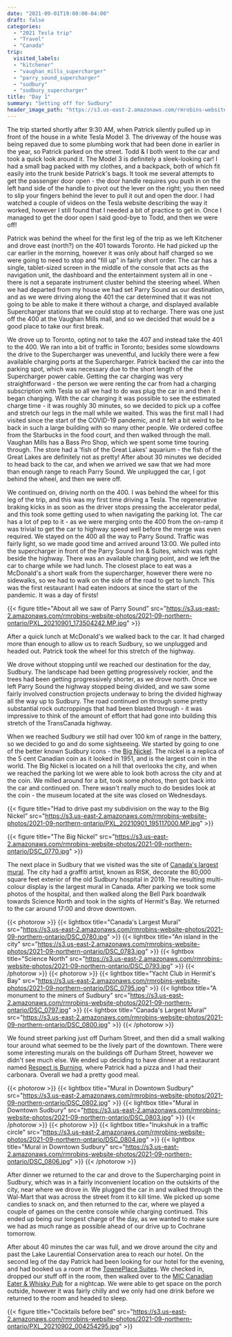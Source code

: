 ```yaml
---
date: "2021-09-01T19:00:00-04:00"
draft: false
categories:
  - "2021 Tesla trip"
  - "Travel"
  - "Canada"
trip:
  visited_labels:
  - "kitchener"
  - "vaughan_mills_supercharger"
  - "parry_sound_supercharger"
  - "sudbury"
  - "sudbury_supercharger"
title: "Day 1"
summary: "Setting off for Sudbury"
header_image_path: "https://s3.us-east-2.amazonaws.com/rmrobins-website-photos/2021-09-northern-ontario/DSC_0776.jpg"
---
```


The trip started shortly after 9:30 AM, when Patrick silently pulled up in front of the house in a white Tesla Model 3. The driveway of the house was being repaved due to some plumbing work that had been done in earlier in the year, so Patrick parked on the street. Todd & I both went to the car and took a quick look around it. The Model 3 is definitely a sleek-looking car! I had a small bag packed with my clothes, and a backpack, both of which fit easily into the trunk beside Patrick's bags. It took me several attempts to get the passenger door open - the door handle requires you push in on the left hand side of the handle to pivot out the lever on the right; you then need to slip your fingers behind the lever to pull it out and open the door. I had watched a couple of videos on the Tesla website describing the way it worked, however I still found that I needed a bit of practice to get in. Once I managed to get the door open I said good-bye to Todd, and then we were off!

Patrick was behind the wheel for the first leg of the trip as we left Kitchener and drove east (north?) on the 401 towards Toronto. He had picked up the car earlier in the morning, however it was only about half charged so we were going to need to stop and "fill up" in fairly short order. The car has a single, tablet-sized screen in the middle of the console that acts as the navigation unit, the dashboard and the entertainment system all in one - there is not a separate instrument cluster behind the steering wheel. When we had departed from my house we had set Parry Sound as our destination, and as we were driving along the 401 the car determined that it was not going to be able to make it there without a charge, and displayed available Supercharger stations that we could stop at to recharge. There was one just off the 400 at the Vaughan Mills mall, and so we decided that would be a good place to take our first break.

We drove up to Toronto, opting not to take the 407 and instead take the 401 to the 400. We ran into a bit of traffic in Toronto; besides some slowdowns the drive to the Supercharger was uneventful, and luckily there were a few available charging ports at the Supercharger. Patrick backed the car into the parking spot, which was necessary due to the short length of the Supercharger power cable. Getting the car charging was very straightforward - the person we were renting the car from had a charging subscription with Tesla so all we had to do was plug the car in and then it began charging. With the car charging it was possible to see the estimated charge time - it was roughly 30 minutes, so we decided to pick up a coffee and stretch our legs in the mall while we waited. This was the first mall I had visited since the start of the COVID-19 pandemic, and it felt a bit weird to be back in such a large building with so many other people. We ordered coffee from the Starbucks in the food court, and then walked through the mall. Vaughan Mills has a Bass Pro Shop, which we spent some time touring through. The store had a 'fish of the Great Lakes' aquarium - the fish of the Great Lakes are definitely not as pretty! After about 30 minutes we decided to head back to the car, and when we arrived we saw that we had more than enough range to reach Parry Sound. We unplugged the car, I got behind the wheel, and then we were off.

We continued on, driving north on the 400. I was behind the wheel for this leg of the trip, and this was my first time driving a Tesla. The regenerative braking kicks in as soon as the driver stops pressing the accelerator pedal, and this took some getting used to when navigating the parking lot. The car has a lot of pep to it - as we were merging onto the 400 from the on-ramp it was trivial to get the car to highway speed well before the merge was even required. We stayed on the 400 all the way to Parry Sound. Traffic was fairly light, so we made good time and arrived around 13:00. We pulled into the supercharger in front of the Parry Sound Inn & Suites, which was right beside the highway. There was an available charging point, and we left the car to charge while we had lunch. The closest place to eat was a McDonald's a short walk from the supercharger, however there were no sidewalks, so we had to walk on the side of the road to get to lunch. This was the first restaurant I had eaten indoors at since the start of the pandemic. It was a day of firsts!

{{< figure title="About all we saw of Parry Sound" src="https://s3.us-east-2.amazonaws.com/rmrobins-website-photos/2021-09-northern-ontario/PXL_20210901_173504242.MP.jpg" >}}

After a quick lunch at McDonald's we walked back to the car. It had charged more than enough to allow us to reach Sudbury, so we unplugged and headed out. Patrick took the wheel for this stretch of the highway.

We drove without stopping until we reached our destination for the day, Sudbury. The landscape had been getting progressively rockier, and the trees had been getting progressively shorter, as we drove north. Once we left Parry Sound the highway stopped being divided, and we saw some fairly involved construction projects underway to bring the divided highway all the way up to Sudbury. The road continued on through some pretty substantial rock outcroppings that had been blasted through - it was impressive to think of the amount of effort that had gone into building this stretch of the TransCanada highway.

When we reached Sudbury we still had over 100 km of range in the battery, so we decided to go and do some sightseeing. We started by going to one of the better known Sudbury icons - the [Big Nickel](https://en.wikipedia.org/wiki/Big_Nickel). The nickel is a replica of the 5 cent Canadian coin as it looked in 1951, and is the largest coin in the world. The Big Nickel is located on a hill that overlooks the city, and when we reached the parking lot we were able to look both across the city and at the coin. We milled around for a bit, took some photos, then got back into the car and continued on. There wasn't really much to do besides look at the coin - the museum located at the site was closed on Wednesdays.

{{< figure title="Had to drive past my subdivision on the way to the Big Nickel" src="https://s3.us-east-2.amazonaws.com/rmrobins-website-photos/2021-09-northern-ontario/PXL_20210901_195117000.MP.jpg" >}}

{{< figure title="The Big Nickel" src="https://s3.us-east-2.amazonaws.com/rmrobins-website-photos/2021-09-northern-ontario/DSC_0770.jpg" >}}

The next place in Sudbury that we visited was the site of [Canada's largest mural](https://www.cbc.ca/news/canada/sudbury/hospital-mural-community-debate-1.5255187). The city had a graffiti artist, known as RISK, decorate the 80,000 square feet exterior of the old Sudbury hospital in 2019. The resulting multi-colour display is the largest mural in Canada. After parking we took some photos of the hospital, and then walked along the Bell Park boardwalk towards Science North and took in the sights of Hermit's Bay. We returned to the car around 17:00 and drove downtown.

{{< photorow >}}
{{< lightbox title="Canada's Largest Mural" src="https://s3.us-east-2.amazonaws.com/rmrobins-website-photos/2021-09-northern-ontario/DSC_0780.jpg" >}}
{{< lightbox title="An island in the city" src="https://s3.us-east-2.amazonaws.com/rmrobins-website-photos/2021-09-northern-ontario/DSC_0783.jpg" >}}
{{< lightbox title="Science North" src="https://s3.us-east-2.amazonaws.com/rmrobins-website-photos/2021-09-northern-ontario/DSC_0793.jpg" >}}
{{< /photorow >}}
{{< photorow >}}
{{< lightbox title="Yacht Club in Hermit's Bay" src="https://s3.us-east-2.amazonaws.com/rmrobins-website-photos/2021-09-northern-ontario/DSC_0795.jpg" >}}
{{< lightbox title="A monument to the miners of Sudbury" src="https://s3.us-east-2.amazonaws.com/rmrobins-website-photos/2021-09-northern-ontario/DSC_0797.jpg" >}}
{{< lightbox title="Canada's Largest Mural" src="https://s3.us-east-2.amazonaws.com/rmrobins-website-photos/2021-09-northern-ontario/DSC_0800.jpg" >}}
{{< /photorow >}}

We found street parking just off Durham Street, and then did a small walking tour around what seemed to be the lively part of the downtown. There were some interesting murals on the buildings off Durham Street, however we didn't see much else. We ended up deciding to have dinner at a restaurant named [Respect is Burning](http://www.ribsupperclub.com/), where Patrick had a pizza and I had their carbonara. Overall we had a pretty good meal.

{{< photorow >}}
{{< lightbox title="Mural in Downtown Sudbury" src="https://s3.us-east-2.amazonaws.com/rmrobins-website-photos/2021-09-northern-ontario/DSC_0802.jpg" >}}
{{< lightbox title="Mural in Downtown Sudbury" src="https://s3.us-east-2.amazonaws.com/rmrobins-website-photos/2021-09-northern-ontario/DSC_0803.jpg" >}}
{{< /photorow >}}
{{< photorow >}}
{{< lightbox title="Inukshuk in a traffic circle" src="https://s3.us-east-2.amazonaws.com/rmrobins-website-photos/2021-09-northern-ontario/DSC_0804.jpg" >}}
{{< lightbox title="Mural in Downtown Sudbury" src="https://s3.us-east-2.amazonaws.com/rmrobins-website-photos/2021-09-northern-ontario/DSC_0806.jpg" >}}
{{< /photorow >}}

After dinner we returned to the car and drove to the Supercharging point in Sudbury, which was in a fairly inconvenient location on the outskirts of the city, near where we drove in. We plugged the car in and walked through the Wal-Mart that was across the street from it to kill time. We picked up some candies to snack on, and then returned to the car, where we played a couple of games on the centre console while charging continued. This ended up being our longest charge of the day, as we wanted to make sure we had as much range as possible ahead of our drive up to Cochrane tomorrow.

After about 40 minutes the car was full, and we drove around the city and past the Lake Laurential Conservation area to reach our hotel. On the second leg of the day Patrick had been looking for our hotel for the evening, and had booked us a room at the [TownePlace Suites](https://www.marriott.com/hotels/travel/ysbts-towneplace-suites-sudbury). We checked in, dropped our stuff off in the room, then walked over to the [MIC Canadian Eater & Whisky Pub](https://micrestaurant.ca/) for a nightcap. We were able to get space on the porch outside, however it was fairly chilly and we only had one drink before we returned to the room and headed to sleep.

{{< figure title="Cocktails before bed" src="https://s3.us-east-2.amazonaws.com/rmrobins-website-photos/2021-09-northern-ontario/PXL_20210902_004254295.jpg" >}}
